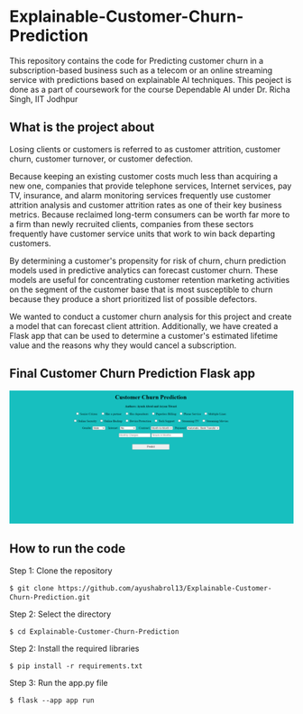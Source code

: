 # Explainable-Customer-Churn-Prediction

This repository contains the code for Predicting customer churn in a subscription-based business such as a telecom or an online streaming service with predictions based on explainable AI techniques. This peoject is done as a part of coursework for the course Dependable AI under Dr. Richa Singh, IIT Jodhpur

## What is the project about

Losing clients or customers is referred to as customer attrition, customer churn, customer turnover, or customer defection.

Because keeping an existing customer costs much less than acquiring a new one, companies that provide telephone services, Internet services, pay TV, insurance, and alarm monitoring services frequently use customer attrition analysis and customer attrition rates as one of their key business metrics. Because reclaimed long-term consumers can be worth far more to a firm than newly recruited clients, companies from these sectors frequently have customer service units that work to win back departing customers.

By determining a customer's propensity for risk of churn, churn prediction models used in predictive analytics can forecast customer churn. These models are useful for concentrating customer retention marketing activities on the segment of the customer base that is most susceptible to churn because they produce a short prioritized list of possible defectors.

We wanted to conduct a customer churn analysis for this project and create a model that can forecast client attrition. Additionally, we have created a Flask app that can be used to determine a customer's estimated lifetime value and the reasons why they would cancel a subscription.

## Final Customer Churn Prediction Flask app

![image](https://github.com/ayushabrol13/Explainable-Customer-Churn-Prediction/blob/master/images/website.png)

## How to run the code

Step 1: Clone the repository

    $ git clone https://github.com/ayushabrol13/Explainable-Customer-Churn-Prediction.git

Step 2: Select the directory

    $ cd Explainable-Customer-Churn-Prediction

Step 2: Install the required libraries

    $ pip install -r requirements.txt

Step 3: Run the app.py file

    $ flask --app app run
